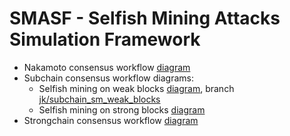 # SMASF - Selfish Mining Attacks Simulation Framework

- Nakamoto consensus workflow [diagram](https://miro.com/app/board/uXjVMeBFZw8=/?share_link_id=254956633663)
- Subchain consensus workflow diagrams:
  - Selfish mining on weak blocks [diagram](https://miro.com/app/board/uXjVMaBHSA8=/?share_link_id=48031802517),
  branch [jk/subchain_sm_weak_blocks](https://github.com/Jakub-Kubik/smasf/pull/46)
  - Selfish mining on strong blocks [diagram](https://miro.com/app/board/uXjVMZAjw5U=/?share_link_id=461307748735)
- Strongchain consensus workflow [diagram](https://miro.com/app/board/uXjVMZA5Qwk=/?share_link_id=74039294125)
